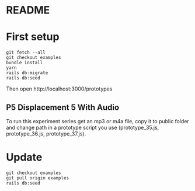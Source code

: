 # README

# First setup

```
git fetch --all
git checkout examples
bundle install
yarn
rails db:migrate
rails db:seed
```

Then open http://localhost:3000/prototypes

## P5 Displacement 5 With Audio
To run this experiment series get an mp3 or m4a file, copy it to public folder and change path in a prototype script you use (prototype_35.js, prototype_36.js, prototype_37.js).

# Update

```
git checkout examples
git pull origin examples
rails db:seed
```

